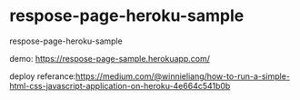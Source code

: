 # respose-page-heroku-sample
respose-page-heroku-sample

demo: https://respose-page-sample.herokuapp.com/

deploy referance:https://medium.com/@winnieliang/how-to-run-a-simple-html-css-javascript-application-on-heroku-4e664c541b0b
